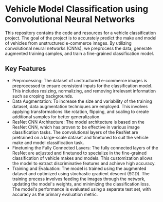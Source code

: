 # Vehicle Model Classification using Convolutional Neural Networks

This repository contains the code and resources for a vehicle classification project. The goal of the project is to accurately predict the make and model of vehicles from unstructured e-commerce images. By utilizing convolutional neural networks (CNNs), we preprocess the data, generate augmented training samples, and train a fine-grained classification model.

## Key Features

- Preprocessing: The dataset of unstructured e-commerce images is preprocessed to ensure consistent inputs for the classification model. This includes resizing, normalizing, and removing irrelevant information such as croping backgrounds.
- Data Augmentation: To increase the size and variability of the training dataset, data augmentation techniques are employed. This involves applying transformations like rotation, flipping, and scaling to create additional samples for better generalization.
- ResNet CNN Architecture: The model architecture is based on the ResNet CNN, which has proven to be effective in various image classification tasks. The convolutional layers of the ResNet are pretrained on a large-scale dataset and finetuned to suit the vehicle make and model classification task.
- Finetuning the Fully Connected Layers: The fully connected layers of the ResNet are adjusted and finetuned to specialize in the fine-grained classification of vehicle makes and models. This customization allows the model to extract discriminative features and achieve high accuracy.
- Training and Evaluation: The model is trained using the augmented dataset and optimized using stochastic gradient descent (SGD). The training process involves feeding the images through the network, updating the model's weights, and minimizing the classification loss. The model's performance is evaluated using a separate test set, with accuracy as the primary evaluation metric.
